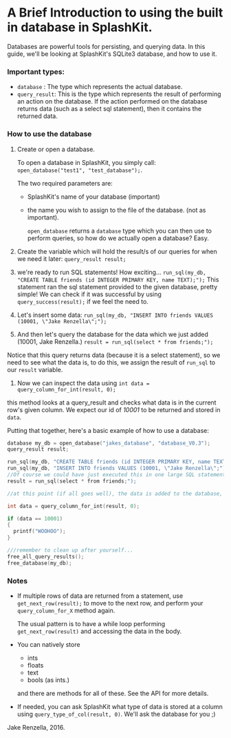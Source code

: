 <meta name="guide-title" content="Intro To SplashKit Databases" />
<meta name="api-link-groups" content="database" />
<meta name="api-link-functions" content="open_database" />

# A Brief Introduction to using the built in database in SplashKit.

Databases are powerful tools for persisting, and querying data. In this guide, we'll be looking at SplashKit's SQLite3 database, and how to use it.

### Important types:
* `database` : The type which represents the actual database.
* `query_result`: This is the type which represents the result of performing an action on the database. If the action performed on the database returns data (such as a select sql statement), then it contains the returned data.

### How to use the database
1. Create or open a database.

    To open a database in SplashKit, you simply call:
   `open_database("test1", "test_database");`.

    The two required parameters are:
    * SplashKit's name of your database (important)
    * the name you wish to assign to the file of the database. (not as important).

      `open_database` returns a `database` type which you can then use to perform queries, so how do we actually open a database? Easy.

1. Create the variable which will hold the result/s of our queries for when we need it later:
  `query_result result;`

1. we're ready to run SQL statements! How exciting...
  `run_sql(my_db, "CREATE TABLE friends (id INTEGER PRIMARY KEY, name TEXT);");`
  This statement ran the sql statement provided to the given database, pretty simple! We can check if it was successful by using `query_success(result);` if we feel the need to.

1. Let's insert some data:
  `run_sql(my_db, "INSERT INTO friends VALUES (10001, \"Jake Renzella\";");`

1. And then let's query the database for the data which we just added (10001, Jake Renzella.)
  `result = run_sql(select * from friends;");`

  Notice that this query returns data (because it is a select statement), so we need to see what the data is, to do this, we assign the result of `run_sql` to our `result` variable.

1. Now we can inspect the data using `int data = query_column_for_int(result, 0);`

  this method looks at a query_result and checks what data is in the current row's given column. We expect our id of *10001* to be returned and stored in `data`.

Putting that together, here's a basic example of how to use a database:
```cpp
database my_db = open_database("jakes_database", "database_V0.3");
query_result result;

run_sql(my_db, "CREATE TABLE friends (id INTEGER PRIMARY KEY, name TEXT);");
run_sql(my_db, "INSERT INTO friends VALUES (10001, \"Jake Renzella\";");
//Of course we could have just executed this in one large SQL statement!
result = run_sql(select * from friends;");

//at this point (if all goes well), the data is added to the database, so let's read it.

int data = query_column_for_int(result, 0);

if (data == 10001)
{
  printf("WOOHOO");
}

///remember to clean up after yourself...
free_all_query_results();
free_database(my_db);
```

### Notes
* If multiple rows of data are returned from a statement, use `get_next_row(result);` to move to the next row, and perform your `query_column_for_X` method again.

  The usual pattern is to have a while loop performing `get_next_row(result)` and accessing the data in the body.

* You can natively store
    * ints
    * floats
    * text
    * bools (as ints.)

  and there are methods for all of these. See the API for more details.

* If needed, you can ask SplashKit what type of data is stored at a column using `query_type_of_col(result, 0)`.
We'll ask the database for you ;)

Jake Renzella, 2016.